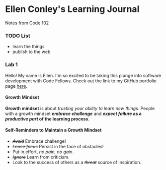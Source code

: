 # Ellen Conley's Learning Journal

Notes from Code 102

### TODO List
- learn the things
- publish to the web

### Lab 1
Hello!  My name is Ellen.  I'm so excited to be taking this plunge into software development with Code Fellows.  Check out the link to my GitHub portfolio page [here](https://egconley.github.io/learning-journal/).

#### Growth Mindset
**Growth mindset** is about *trusting your ability to learn new things*.  People with a growth mindset ***embrace challenge*** and **_expect failure_ as a _productive part_ of the learning process**.  

#### Self-Reminders to Maintain a Growth Mindset
- _~~Avoid~~_ Embrace challenge!
- _~~Loose focus~~_ Persist in the face of obstacles!
- Put in effort, *no pain, no gain*.
- _~~Ignore~~_ Learn from criticism.
- Look to the success of others as a _~~threat~~_ source of inspiration.


